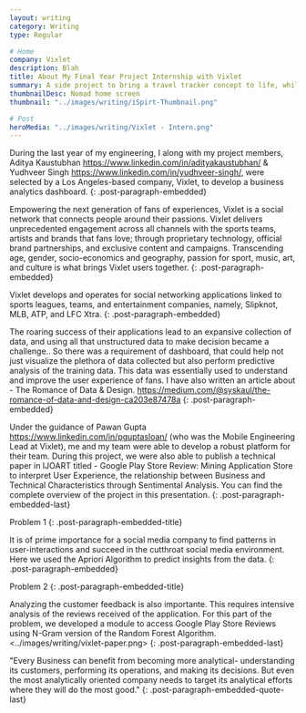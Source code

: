 ```yaml
---
layout: writing
category: Writing
type: Regular

# Home
company: Vixlet
description: Blah
title: About My Final Year Project Internship with Vixlet
summary: A side project to bring a travel tracker concept to life, while learning Swift along the way.
thumbnailDesc: Nomad home screen
thumbnail: "../images/writing/iSpirt-Thumbnail.png"

# Post
heroMedia: "../images/writing/Vixlet - Intern.png"
---
```


During the last year of my engineering, I along with my project members, Aditya Kaustubhan <https://www.linkedin.com/in/adityakaustubhan/> & Yudhveer Singh <https://www.linkedin.com/in/yudhveer-singh/>, were selected by a Los Angeles-based company, Vixlet, to develop a business analytics dashboard.
{: .post-paragraph-embedded}

Empowering the next generation of fans of experiences, Vixlet is a social network that connects people around their passions. Vixlet delivers unprecedented engagement across all channels with the sports teams, artists and brands that fans love; through proprietary technology, official brand partnerships, and exclusive content and campaigns. Transcending age, gender, socio-economics and geography, passion for sport, music, art, and culture is what brings Vixlet users together.
{: .post-paragraph-embedded}

Vixlet develops and operates for social networking applications linked to sports leagues, teams, and entertainment companies, namely, Slipknot, MLB, ATP, and LFC Xtra.
{: .post-paragraph-embedded}

The roaring success of their applications lead to an expansive collection of data, and using all that unstructured data to make decision became a challenge.. So there was a requirement of dashboard, that could help not just visualize the plethora of data collected but also perform predictive analysis of the training data. This data was essentially used to understand and improve the user experience of fans. I have also written an article about - The Romance of Data & Design. <https://medium.com/@syskaul/the-romance-of-data-and-design-ca203e87478a>
{: .post-paragraph-embedded}

Under the guidance of Pawan Gupta <https://www.linkedin.com/in/pguptasloan/> (who was the Mobile Engineering Lead at Vixlet), me and my team were able to develop a robust platform for their team. During this project, we were also able to publish a technical paper in IJOART titled - Google Play Store Review: Mining Application Store to interpret User Experience, the relationship between Business and Technical Characteristics through Sentimental Analysis. You can find the complete overview of the project in this presentation.
{: .post-paragraph-embedded-last}

Problem 1
{: .post-paragraph-embedded-title}

It is of prime importance for a social media company to find patterns in user-interactions and succeed in the cutthroat social media environment. Here we used the Apriori Algorithm to predict insights from the data.
{: .post-paragraph-embedded}

Problem 2
{: .post-paragraph-embedded-title}

Analyzing the customer feedback is also importante. This requires intensive analysis of the reviews received of the application. For this part of the problem, we developed a module to access Google Play Store Reviews using N-Gram version of the Random Forest Algorithm. <../images/writing/vixlet-paper.png>
{: .post-paragraph-embedded-last}

"Every Business can benefit from becoming more analytical- understanding its customers, performing its operations, and making its decisions. But even the most analytically oriented company needs to target its analytical efforts where they will do the most good."
{: .post-paragraph-embedded-quote-last}
